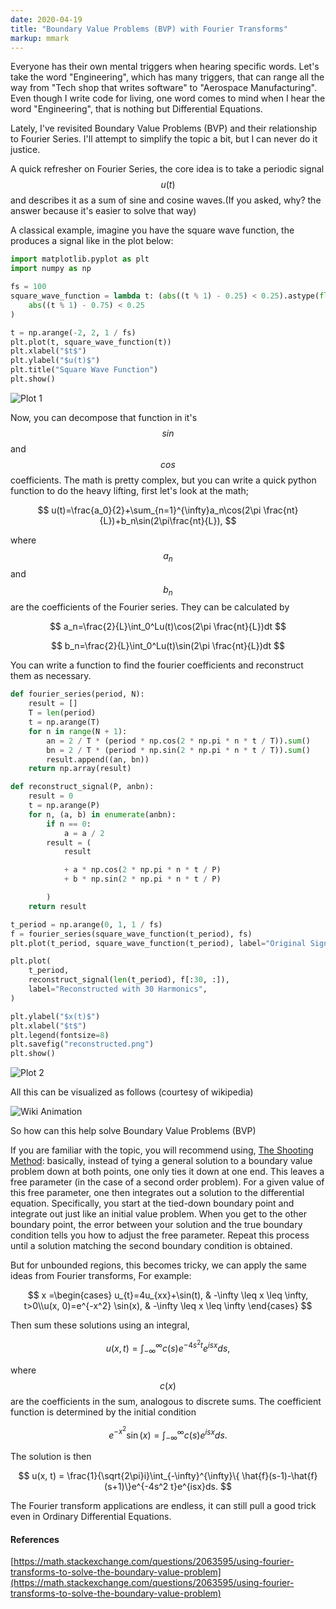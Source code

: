 ```yaml
---
date: 2020-04-19
title: "Boundary Value Problems (BVP) with Fourier Transforms"
markup: mmark
---
```


Everyone has their own mental triggers when hearing specific words. Let's take the word "Engineering", which has many triggers, that can range all the way from "Tech shop that writes software" to "Aerospace Manufacturing". Even though I write code for living, one word comes to mind when I hear the word "Engineering", that is nothing but Differential Equations.

Lately, I've revisited Boundary Value Problems (BVP) and their relationship to Fourier Series. I'll attempt to simplify the topic a bit, but I can never do it justice.

A quick refresher on Fourier Series, the core idea is to take a periodic signal $$u(t)$$ and describes it as a sum of sine and cosine waves.(If you asked, why? the answer because it's easier to solve that way)

A classical example, imagine you have the square wave function, the produces a signal like in the plot below:

``` python
import matplotlib.pyplot as plt
import numpy as np

fs = 100
square_wave_function = lambda t: (abs((t % 1) - 0.25) < 0.25).astype(float) - (
    abs((t % 1) - 0.75) < 0.25
)

t = np.arange(-2, 2, 1 / fs)
plt.plot(t, square_wave_function(t))
plt.xlabel("$t$")
plt.ylabel("$u(t)$")
plt.title("Square Wave Function")
plt.show()
```

![Plot 1](/images/square_wave_func.png#center)

Now, you can decompose that function in it's $$sin$$ and $$cos$$ coefficients. The math is pretty complex, but you can write a quick python function to do the heavy lifting, first let's look at the math; 

$$
u(t)=\frac{a_0}{2}+\sum_{n=1}^{\infty}a_n\cos(2\pi \frac{nt}{L})+b_n\sin(2\pi\frac{nt}{L}), 
$$

where $$a_n$$ and $$b_n$$ are the coefficients of the Fourier series. They can be calculated by

$$
a_n=\frac{2}{L}\int_0^Lu(t)\cos(2\pi \frac{nt}{L})dt
$$

$$
b_n=\frac{2}{L}\int_0^Lu(t)\sin(2\pi \frac{nt}{L})dt
$$

You can write a function to find the fourier coefficients and reconstruct them as necessary.

``` python
def fourier_series(period, N):
    result = []
    T = len(period)
    t = np.arange(T)
    for n in range(N + 1):
        an = 2 / T * (period * np.cos(2 * np.pi * n * t / T)).sum()
        bn = 2 / T * (period * np.sin(2 * np.pi * n * t / T)).sum()
        result.append((an, bn))
    return np.array(result)

def reconstruct_signal(P, anbn):
    result = 0
    t = np.arange(P)
    for n, (a, b) in enumerate(anbn):
        if n == 0:
            a = a / 2
        result = (
            result

            + a * np.cos(2 * np.pi * n * t / P)
            + b * np.sin(2 * np.pi * n * t / P)

        )
    return result

t_period = np.arange(0, 1, 1 / fs)
f = fourier_series(square_wave_function(t_period), fs)
plt.plot(t_period, square_wave_function(t_period), label="Original Signal")

plt.plot(
    t_period,
    reconstruct_signal(len(t_period), f[:30, :]),
    label="Reconstructed with 30 Harmonics",
)

plt.ylabel("$x(t)$")
plt.xlabel("$t$")
plt.legend(fontsize=8)
plt.savefig("reconstructed.png")
plt.show()
```

![Plot 2](/images/reconstructed.png#center)

All this can be visualized as follows (courtesy of wikipedia)

![Wiki Animation](https://upload.wikimedia.org/wikipedia/commons/5/50/Fourier_transform_time_and_frequency_domains.gif)

So how can this help solve Boundary Value Problems (BVP)

If you are familiar with the topic, you will recommend using, [The Shooting Method](https://en.wikipedia.org/wiki/Shooting_method): basically, instead of tying a general solution to a boundary value problem down at both points, one only ties it down at one end. This leaves a free parameter (in the case of a second order problem). For a given value of this free parameter, one then integrates out a solution to the differential equation. Specifically, you start at the tied-down boundary point and integrate out just like an initial value problem. When you get to the other boundary point, the error between your solution and the true boundary condition tells you how to adjust the free parameter. Repeat this process until a solution matching the second boundary condition is obtained.

But for unbounded regions, this becomes tricky, we can apply the same ideas from Fourier transforms, For example:

$$
x =\begin{cases} u_{t}=4u_{xx}+\sin(t), &  -\infty  \leq  x \leq \infty, t>0\\u(x, 0)=e^{-x^2} \sin(x), & -\infty \leq x \leq \infty \end{cases}
$$

Then sum these solutions using an integral, 

$$
u(x, t) = \int_{-\infty}^{\infty}c(s)e^{-4s^2t}e^{isx}ds, 
$$

where $$c(x)$$ are the coefficients in the sum, analogous to discrete sums. The coefficient function is determined by the initial condition

$$
e^{-x^2}\sin(x) = \int_{-\infty}^{\infty}c(s)e^{isx}ds.
$$

The solution is then

$$
u(x, t) = \frac{1}{\sqrt{2\pi}i}\int_{-\infty}^{\infty}\{ \hat{f}(s-1)-\hat{f}(s+1)\}e^{-4s^2 t}e^{isx}ds.
$$

The Fourier transform applications are endless, it can still pull a good trick even in Ordinary Differential Equations.

#### References

[https://math.stackexchange.com/questions/2063595/using-fourier-transforms-to-solve-the-boundary-value-problem](https://math.stackexchange.com/questions/2063595/using-fourier-transforms-to-solve-the-boundary-value-problem)

